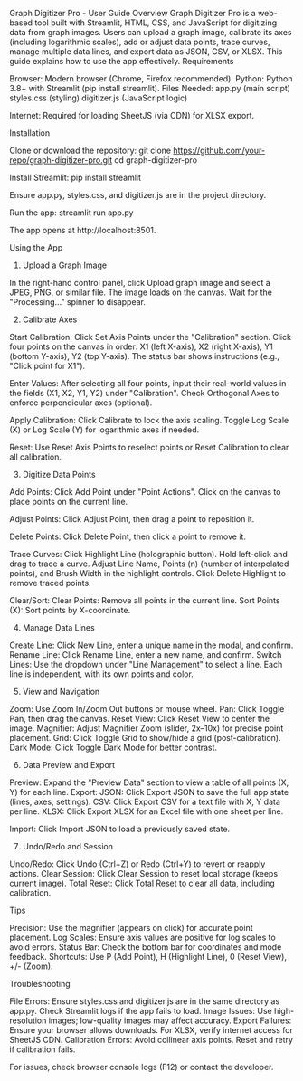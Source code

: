 Graph Digitizer Pro - User Guide
Overview
Graph Digitizer Pro is a web-based tool built with Streamlit, HTML, CSS, and JavaScript for digitizing data from graph images. Users can upload a graph image, calibrate its axes (including logarithmic scales), add or adjust data points, trace curves, manage multiple data lines, and export data as JSON, CSV, or XLSX. This guide explains how to use the app effectively.
Requirements

Browser: Modern browser (Chrome, Firefox recommended).
Python: Python 3.8+ with Streamlit (pip install streamlit).
Files Needed:
app.py (main script)
styles.css (styling)
digitizer.js (JavaScript logic)


Internet: Required for loading SheetJS (via CDN) for XLSX export.

Installation

Clone or download the repository:
git clone https://github.com/your-repo/graph-digitizer-pro.git
cd graph-digitizer-pro


Install Streamlit:
pip install streamlit


Ensure app.py, styles.css, and digitizer.js are in the project directory.

Run the app:
streamlit run app.py

The app opens at http://localhost:8501.


Using the App
1. Upload a Graph Image

In the right-hand control panel, click Upload graph image and select a JPEG, PNG, or similar file.
The image loads on the canvas. Wait for the "Processing..." spinner to disappear.

2. Calibrate Axes

Start Calibration:
Click Set Axis Points under the "Calibration" section.
Click four points on the canvas in order: X1 (left X-axis), X2 (right X-axis), Y1 (bottom Y-axis), Y2 (top Y-axis).
The status bar shows instructions (e.g., "Click point for X1").


Enter Values:
After selecting all four points, input their real-world values in the fields (X1, X2, Y1, Y2) under "Calibration".
Check Orthogonal Axes to enforce perpendicular axes (optional).


Apply Calibration:
Click Calibrate to lock the axis scaling.
Toggle Log Scale (X) or Log Scale (Y) for logarithmic axes if needed.


Reset: Use Reset Axis Points to reselect points or Reset Calibration to clear all calibration.

3. Digitize Data Points

Add Points:
Click Add Point under "Point Actions".
Click on the canvas to place points on the current line.


Adjust Points:
Click Adjust Point, then drag a point to reposition it.


Delete Points:
Click Delete Point, then click a point to remove it.


Trace Curves:
Click Highlight Line (holographic button).
Hold left-click and drag to trace a curve.
Adjust Line Name, Points (n) (number of interpolated points), and Brush Width in the highlight controls.
Click Delete Highlight to remove traced points.


Clear/Sort:
Clear Points: Remove all points in the current line.
Sort Points (X): Sort points by X-coordinate.



4. Manage Data Lines

Create Line: Click New Line, enter a unique name in the modal, and confirm.
Rename Line: Click Rename Line, enter a new name, and confirm.
Switch Lines: Use the dropdown under "Line Management" to select a line.
Each line is independent, with its own points and color.

5. View and Navigation

Zoom: Use Zoom In/Zoom Out buttons or mouse wheel.
Pan: Click Toggle Pan, then drag the canvas.
Reset View: Click Reset View to center the image.
Magnifier: Adjust Magnifier Zoom (slider, 2x–10x) for precise point placement.
Grid: Click Toggle Grid to show/hide a grid (post-calibration).
Dark Mode: Click Toggle Dark Mode for better contrast.

6. Data Preview and Export

Preview: Expand the "Preview Data" section to view a table of all points (X, Y) for each line.
Export:
JSON: Click Export JSON to save the full app state (lines, axes, settings).
CSV: Click Export CSV for a text file with X, Y data per line.
XLSX: Click Export XLSX for an Excel file with one sheet per line.


Import: Click Import JSON to load a previously saved state.

7. Undo/Redo and Session

Undo/Redo: Click Undo (Ctrl+Z) or Redo (Ctrl+Y) to revert or reapply actions.
Clear Session: Click Clear Session to reset local storage (keeps current image).
Total Reset: Click Total Reset to clear all data, including calibration.

Tips

Precision: Use the magnifier (appears on click) for accurate point placement.
Log Scales: Ensure axis values are positive for log scales to avoid errors.
Status Bar: Check the bottom bar for coordinates and mode feedback.
Shortcuts: Use P (Add Point), H (Highlight Line), 0 (Reset View), +/- (Zoom).

Troubleshooting

File Errors: Ensure styles.css and digitizer.js are in the same directory as app.py. Check Streamlit logs if the app fails to load.
Image Issues: Use high-resolution images; low-quality images may affect accuracy.
Export Failures: Ensure your browser allows downloads. For XLSX, verify internet access for SheetJS CDN.
Calibration Errors: Avoid collinear axis points. Reset and retry if calibration fails.

For issues, check browser console logs (F12) or contact the developer.
